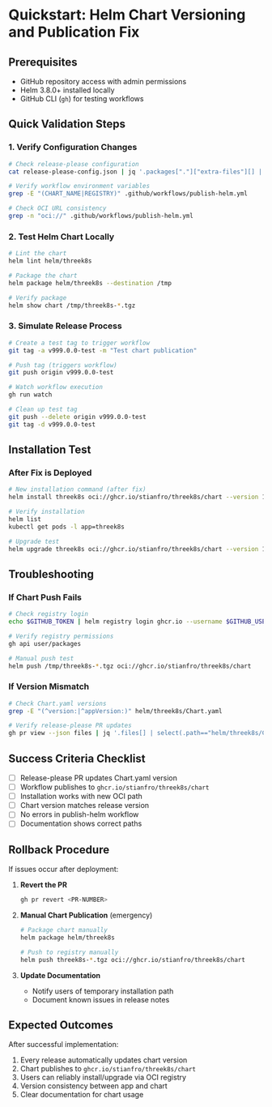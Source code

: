 # Quickstart: Helm Chart Versioning and Publication Fix

## Prerequisites
- GitHub repository access with admin permissions
- Helm 3.8.0+ installed locally
- GitHub CLI (`gh`) for testing workflows

## Quick Validation Steps

### 1. Verify Configuration Changes
```bash
# Check release-please configuration
cat release-please-config.json | jq '.packages["."]["extra-files"][] | select(.path=="helm/threek8s/Chart.yaml")'

# Verify workflow environment variables
grep -E "(CHART_NAME|REGISTRY)" .github/workflows/publish-helm.yml

# Check OCI URL consistency
grep -n "oci://" .github/workflows/publish-helm.yml
```

### 2. Test Helm Chart Locally
```bash
# Lint the chart
helm lint helm/threek8s

# Package the chart
helm package helm/threek8s --destination /tmp

# Verify package
helm show chart /tmp/threek8s-*.tgz
```

### 3. Simulate Release Process
```bash
# Create a test tag to trigger workflow
git tag -a v999.0.0-test -m "Test chart publication"

# Push tag (triggers workflow)
git push origin v999.0.0-test

# Watch workflow execution
gh run watch

# Clean up test tag
git push --delete origin v999.0.0-test
git tag -d v999.0.0-test
```

## Installation Test

### After Fix is Deployed
```bash
# New installation command (after fix)
helm install threek8s oci://ghcr.io/stianfro/threek8s/chart --version 1.1.0

# Verify installation
helm list
kubectl get pods -l app=threek8s

# Upgrade test
helm upgrade threek8s oci://ghcr.io/stianfro/threek8s/chart --version 1.2.0
```

## Troubleshooting

### If Chart Push Fails
```bash
# Check registry login
echo $GITHUB_TOKEN | helm registry login ghcr.io --username $GITHUB_USER --password-stdin

# Verify registry permissions
gh api user/packages

# Manual push test
helm push /tmp/threek8s-*.tgz oci://ghcr.io/stianfro/threek8s/chart
```

### If Version Mismatch
```bash
# Check Chart.yaml versions
grep -E "(^version:|^appVersion:)" helm/threek8s/Chart.yaml

# Verify release-please PR updates
gh pr view --json files | jq '.files[] | select(.path=="helm/threek8s/Chart.yaml")'
```

## Success Criteria Checklist

- [ ] Release-please PR updates Chart.yaml version
- [ ] Workflow publishes to `ghcr.io/stianfro/threek8s/chart`
- [ ] Installation works with new OCI path
- [ ] Chart version matches release version
- [ ] No errors in publish-helm workflow
- [ ] Documentation shows correct paths

## Rollback Procedure

If issues occur after deployment:

1. **Revert the PR**
   ```bash
   gh pr revert <PR-NUMBER>
   ```

2. **Manual Chart Publication** (emergency)
   ```bash
   # Package chart manually
   helm package helm/threek8s

   # Push to registry manually
   helm push threek8s-*.tgz oci://ghcr.io/stianfro/threek8s/chart
   ```

3. **Update Documentation**
   - Notify users of temporary installation path
   - Document known issues in release notes

## Expected Outcomes

After successful implementation:
1. Every release automatically updates chart version
2. Chart publishes to `ghcr.io/stianfro/threek8s/chart`
3. Users can reliably install/upgrade via OCI registry
4. Version consistency between app and chart
5. Clear documentation for chart usage